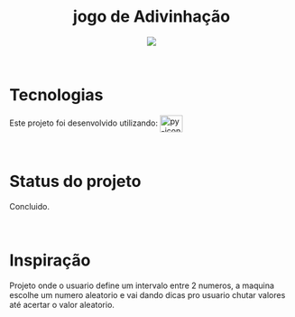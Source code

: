 <h1 align="center">jogo de Adivinhação</h1>

<p align="center">
 <img src="./Capturar.PNG">
</p>

<br>

# Tecnologias
Este projeto foi desenvolvido utilizando:
    <img align="center" height="30" width="40" alt="py-icon" src="https://cdn.jsdelivr.net/gh/devicons/devicon/icons/python/python-original.svg">
          
 
<br>

# Status do projeto
Concluido.

<br>

# Inspiração
Projeto onde o usuario define um intervalo entre 2 numeros, a maquina escolhe um numero aleatorio e vai dando dicas pro usuario chutar valores até acertar o valor aleatorio. 

<br>

